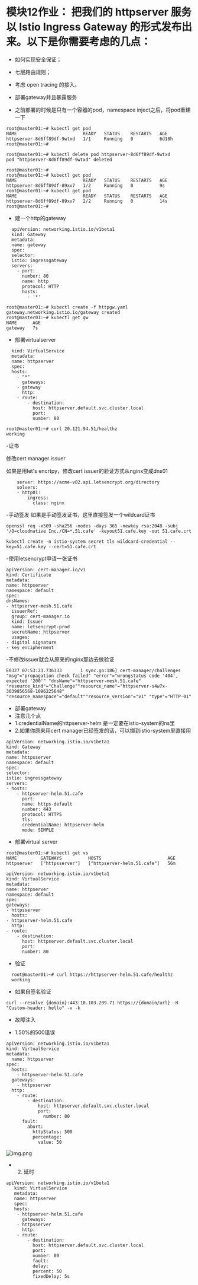# 模块12作业： 把我们的 httpserver 服务以 Istio Ingress Gateway 的形式发布出来。以下是你需要考虑的几点：
- 如何实现安全保证；
- 七层路由规则；
- 考虑 open tracing 的接入。


- 部署gateway并且暴露服务
- 之前部署的时候是只有一个容器的pod，namespace inject之后，将pod重建一下

```
root@master01:~# kubectl get pod
NAME                         READY   STATUS    RESTARTS   AGE
httpserver-8d6ff89df-9wtxd   1/1     Running   0          6d18h
root@master01:~#

root@master01:~# kubectl delete pod httpserver-8d6ff89df-9wtxd
pod "httpserver-8d6ff89df-9wtxd" deleted

root@master01:~#
root@master01:~# kubectl get pod
NAME                         READY   STATUS    RESTARTS   AGE
httpserver-8d6ff89df-89xv7   1/2     Running   0          9s
root@master01:~# kubectl get pod
NAME                         READY   STATUS    RESTARTS   AGE
httpserver-8d6ff89df-89xv7   2/2     Running   0          14s
root@master01:~#
```



- 建一个http的gateway
```
  apiVersion: networking.istio.io/v1beta1
  kind: Gateway
  metadata:
  name: gateway
  spec:
  selector:
  istio: ingressgateway
  servers:
    - port:
      number: 80
      name: http
      protocol: HTTP
      hosts:
        - '*'
```

```
root@master01:~# kubectl create -f httpgw.yaml
gateway.networking.istio.io/gateway created
root@master01:~# kubectl get gw
NAME      AGE
gateway   7s
```



- 部署virtualserver

```
  kind: VirtualService
  metadata:
  name: httpserver
  spec:
  hosts:
    - "*"
      gateways:
    - gateway
      http:
    - route:
        - destination:
          host: httpserver.default.svc.cluster.local
          port:
          number: 80
```

```
root@master01:~# curl 20.121.94.51/healthz
working
```

-证书

修改cert manager issuer

如果是用let's encrtpy，修改cert issuer的验证方式从nginx变成dns01

```
    server: https://acme-v02.api.letsencrypt.org/directory
    solvers:
    - http01:
        ingress:
          class: nginx
```



-手动签发   如果是手动签发证书，这里直接签发一个wildcard证书

```
openssl req -x509 -sha256 -nodes -days 365 -newkey rsa:2048 -subj '/O=cloudnative Inc./CN=*.51.cafe' -keyout51.cafe.key -out 51.cafe.crt

kubectl create -n istio-system secret tls wildcard-credential --key=51.cafe.key --cert=51.cafe.crt
```




-使用letsencrypt申请一张证书

```
apiVersion: cert-manager.io/v1
kind: Certificate
metadata:
name: httpserver
namespace: default
spec:
dnsNames:
- httpserver-mesh.51.cafe
  issuerRef:
  group: cert-manager.io
  kind: Issuer
  name: letsencrypt-prod
  secretName: httpserver
  usages:
- digital signature
- key encipherment 
```


-不修改issuer就会从原来的nginx那边去做验证

```
E0327 07:53:23.736333       1 sync.go:186] cert-manager/challenges "msg"="propagation check failed" "error"="wrongstatus code '404', expected '200'" "dnsName"="httpserver-mesh.51.cafe" "resource_kind"="Challenge""resource_name"="httpserver-s4w7x-3039856568-1096225648" "resource_namespace"="default""resource_version"="v1" "type"="HTTP-01"

```

- 部署gateway
- 注意几个点
- 1.credentialName的httpserver-helm 是一定要在istio-system的ns里
- 2.如果你原来用cert manager已经签发的话，可以挪到istio-system里直接用
```
apiVersion: networking.istio.io/v1beta1
kind: Gateway
metadata:
name: httpsserver
namespace: default
spec:
selector:
istio: ingressgateway
servers:
- hosts:
    - httpserver-helm.51.cafe
      port:
      name: https-default
      number: 443
      protocol: HTTPS
      tls:
      credentialName: httpserver-helm
      mode: SIMPLE

```

- 部署virtual server
```
root@master01:~# kubectl get vs
NAME         GATEWAYS          HOSTS                         AGE
httpserver   ["httpsserver"]   ["httpserver-helm.51.cafe"]   56m

```


```
apiVersion: networking.istio.io/v1beta1
kind: VirtualService
metadata:
name: httpserver
namespace: default
spec:
gateways:
- httpsserver
  hosts:
- httpserver-helm.51.cafe
  http:
- route:
    - destination:
      host: httpserver.default.svc.cluster.local
      port:
      number: 80
```

- 验证
```
  root@master01:~# curl https://httpserver-helm.51.cafe/healthz
  working
```

- 如果自签名验证
```
curl --resolve {domain}:443:10.103.209.71 https://{domain/url} -H "Custom-header: hello" -v -k
```


- 故障注入

- 1.50%的500错误

```
apiVersion: networking.istio.io/v1beta1
kind: VirtualService
metadata:
  name: httpserver
spec:
  hosts:
    - httpserver-helm.51.cafe
  gateways:
    - httpsserver
  http:
    - route:
        - destination:
            host: httpserver.default.svc.cluster.local
            port:
              number: 80
      fault:
        abort:
          httpStatus: 500
          percentage:
            value: 50 

```
![img.png](img.png)
- 2. 延时
```
apiVersion: networking.istio.io/v1beta1
   kind: VirtualService
   metadata:
   name: httpserver
   spec:
   hosts:
    - httpserver-helm.51.cafe
      gateways:
    - httpsserver
      http:
    - route:
        - destination:
          host: httpserver.default.svc.cluster.local
          port:
          number: 80
          fault:
          delay:
          percent: 50
          fixedDelay: 5s

```
   
